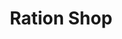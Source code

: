 ---
title: "Ration Shop"
url: /mynagappally/ration-shop-mannoorkaavu-temple-road-2/
shop: Lebensmittel
---